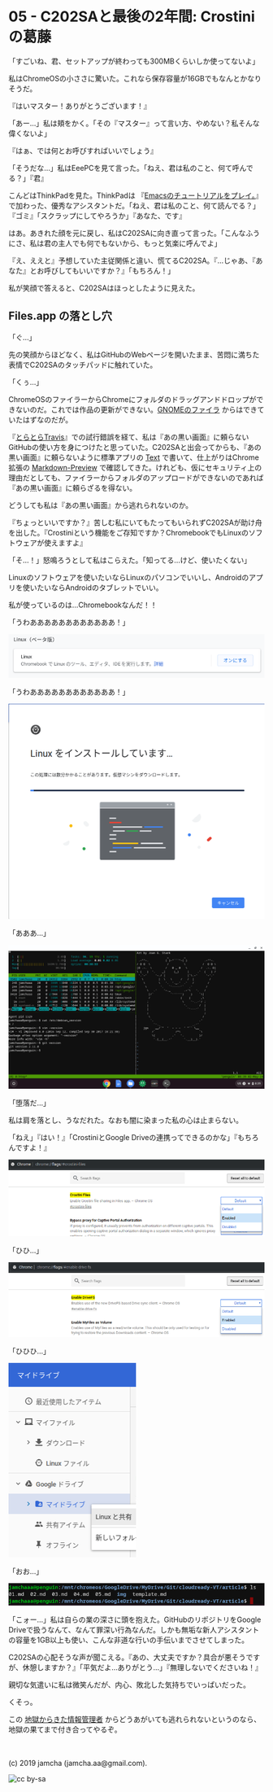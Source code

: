 

# 05 - C202SAと最後の2年間: Crostiniの葛藤

「すごいね、君、セットアップが終わっても300MBくらいしか使ってないよ」

私はChromeOSの小ささに驚いた。これなら保存容量が16GBでもなんとかなりそうだ。

『はいマスター！ありがとうございます！』

「あー…」私は頬をかく。「その『マスター』って言い方、やめない？私そんな偉くないよ」

『はぁ、では何とお呼びすればいいでしょう』

「そうだな…」私はEeePCを見て言った。「ねえ、君は私のこと、何て呼んでる？」『君』

こんどはThinkPadを見た。ThinkPadは 『[Emacsのチュートリアルをプレイ。](https://jamcha-aa.github.io/Emacs-tutorial/)』 で加わった、優秀なアシスタントだ。「ねえ、君は私のこと、何て読んでる？」『ゴミ』「スクラップにしてやろうか」『あなた、です』

はあ。あきれた顔を元に戻し、私はC202SAに向き直って言った。「こんなふうにさ、私は君の主人でも何でもないから、もっと気楽に呼んでよ」

『え、ええと』予想していた主従関係と違い、慌てるC202SA。『…じゃあ、『あなた』とお呼びしてもいいですか？』「もちろん！」

私が笑顔で答えると、C202SAはほっとしたように見えた。

## Files.app の落とし穴

「ぐ…」

先の笑顔からほどなく、私はGitHubのWebページを開いたまま、苦悶に満ちた表情でC202SAのタッチパッドに触れていた。

「くぅ…」

ChromeOSのファイラーからChromeにフォルダのドラッグアンドドロップができないのだ。これでは作品の更新ができない。[GNOMEのファイラ](https://wiki.gnome.org/action/show/Apps/Files) からはできていたはずなのだが。

『[とらとらTravis](https://jamcha-aa.github.io/travisci/)』での試行錯誤を経て、私は『あの黒い画面』に頼らないGitHubの使い方を身につけたと思っていた。C202SAと出会ってからも、『あの黒い画面』に頼らないように標準アプリの [Text](http://chrome.google.com/webstore/detail/text/mmfbcljfglbokpmkimbfghdkjmjhdgbg) で書いて、仕上がりはChrome拡張の [Markdown-Preview](https://chrome.google.com/webstore/detail/markdown-viewer/ckkdlimhmcjmikdlpkmbgfkaikojcbjk?hl=ja) で確認してきた。けれども、仮にセキュリティ上の理由だとしても、ファイラーからフォルダのアップロードができないのであれば『あの黒い画面』に頼らざるを得ない。

どうしても私は『あの黒い画面』から逃れられないのか。

『ちょっといいですか？』苦しむ私にいてもたってもいられずC202SAが助け舟を出した。『Crostiniという機能をご存知ですか？ChromebookでもLinuxのソフトウェアが使えますよ』

「そ…！」怒鳴ろうとして私はこらえた。「知ってる…けど、使いたくない」

Linuxのソフトウェアを使いたいならLinuxのパソコンでいいし、Androidのアプリを使いたいならAndroidのタブレットでいい。

私が使っているのは…Chromebookなんだ！！

「うわああああああああああああ！」

![linux-01](./img/linux-01.png)

「うわああああああああああああ！」

![linux-02](./img/linux-02.png)

「あああ…」

![linux-03](./img/linux-03.png)

「堕落だ…」

私は肩を落とし、うなだれた。なおも闇に染まった私の心は止まらない。

「ねえ」『はい！』「CrostiniとGoogle Driveの連携ってできるのかな」『もちろんですよ！』

![linux-04](./img/linux-04.png)

「ひひ…」

![linux-05](./img/linux-05.png)

「ひひひ…」

![linux-06](./img/linux-06.png)

「おお…」

![linux-07](./img/linux-07.png)

「こォー…」私は自らの業の深さに頭を抱えた。GitHubのリポジトリをGoogle Driveで扱うなんて、なんて罪深い行為なんだ。しかも無垢な新人アシスタントの容量を1GB以上も使い、こんな非道な行いの手伝いまでさせてしまった。

C202SAの心配そうな声が聞こえる。『あの、大丈夫ですか？具合が悪そうですが、休憩しますか？』「平気だよ…ありがとう…」『無理しないでくださいね！』

親切な気遣いに私は微笑んだが、内心、敗北した気持ちでいっぱいだった。

くそっ。

この [地獄からきた情報管理者](https://github.com/git/git/commit/e83c5163316f89bfbde7d9ab23ca2e25604af290) からどうあがいても逃れられないというのなら、地獄の果てまで付き合ってやるぞ。

<br>
<br>
(c) 2019 jamcha (jamcha.aa@gmail.com).

![cc by-sa](https://i.creativecommons.org/l/by-sa/4.0/88x31.png)

